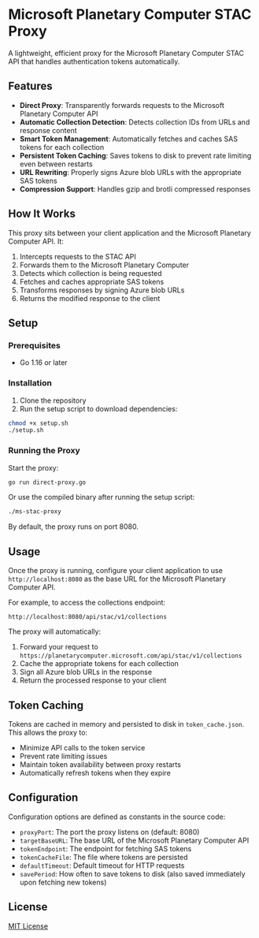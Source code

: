 # Microsoft Planetary Computer STAC Proxy

A lightweight, efficient proxy for the Microsoft Planetary Computer STAC API that handles authentication tokens automatically.

## Features

- **Direct Proxy**: Transparently forwards requests to the Microsoft Planetary Computer API
- **Automatic Collection Detection**: Detects collection IDs from URLs and response content
- **Smart Token Management**: Automatically fetches and caches SAS tokens for each collection
- **Persistent Token Caching**: Saves tokens to disk to prevent rate limiting even between restarts
- **URL Rewriting**: Properly signs Azure blob URLs with the appropriate SAS tokens
- **Compression Support**: Handles gzip and brotli compressed responses

## How It Works

This proxy sits between your client application and the Microsoft Planetary Computer API. It:

1. Intercepts requests to the STAC API
2. Forwards them to the Microsoft Planetary Computer
3. Detects which collection is being requested
4. Fetches and caches appropriate SAS tokens
5. Transforms responses by signing Azure blob URLs
6. Returns the modified response to the client

## Setup

### Prerequisites

- Go 1.16 or later

### Installation

1. Clone the repository
2. Run the setup script to download dependencies:

```bash
chmod +x setup.sh
./setup.sh
```

### Running the Proxy

Start the proxy:

```bash
go run direct-proxy.go
```

Or use the compiled binary after running the setup script:

```bash
./ms-stac-proxy
```

By default, the proxy runs on port 8080.

## Usage

Once the proxy is running, configure your client application to use `http://localhost:8080` as the base URL for the Microsoft Planetary Computer API.

For example, to access the collections endpoint:

```
http://localhost:8080/api/stac/v1/collections
```

The proxy will automatically:

1. Forward your request to `https://planetarycomputer.microsoft.com/api/stac/v1/collections`
2. Cache the appropriate tokens for each collection
3. Sign all Azure blob URLs in the response
4. Return the processed response to your client

## Token Caching

Tokens are cached in memory and persisted to disk in `token_cache.json`. This allows the proxy to:

- Minimize API calls to the token service
- Prevent rate limiting issues
- Maintain token availability between proxy restarts
- Automatically refresh tokens when they expire

## Configuration

Configuration options are defined as constants in the source code:

- `proxyPort`: The port the proxy listens on (default: 8080)
- `targetBaseURL`: The base URL of the Microsoft Planetary Computer API
- `tokenEndpoint`: The endpoint for fetching SAS tokens
- `tokenCacheFile`: The file where tokens are persisted
- `defaultTimeout`: Default timeout for HTTP requests
- `savePeriod`: How often to save tokens to disk (also saved immediately upon fetching new tokens)

## License

[MIT License](LICENSE)
